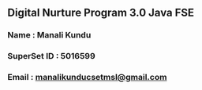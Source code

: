 ## Digital Nurture Program 3.0 Java FSE 

### Name : Manali Kundu
### SuperSet ID : 5016599
### Email : manalikunducsetmsl@gmail.com
